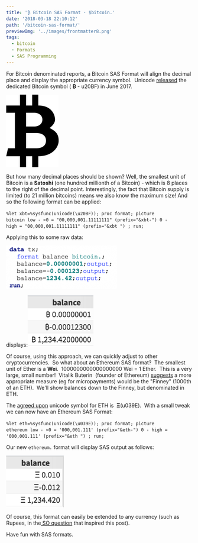 ```yaml
---
title: '₿ Bitcoin SAS Format - $bitcoin.'
date: '2018-03-18 22:10:12'
path: '/bitcoin-sas-format/'
previewImg: '../images/frontmatter8.png'
tags:
  - bitcoin
  - Formats
  - SAS Programming
---
```


For Bitcoin denominated reports, a Bitcoin SAS Format will align the decimal place and display the appropriate currency symbol.  Unicode <a href="https://www.unicode.org/versions/Unicode10.0.0/">released</a> the dedicated Bitcoin symbol ( <strong>&#8383;</strong> - u20BF) in June 2017.


[<img class="aligncenter size-medium wp-image-316" src="../images/Btc-unicode.png" alt="" width="142" height="196" />](/bitcoin-sas-format)

But how many decimal places should be shown? Well, the smallest unit of Bitcoin is a <strong>Satoshi</strong> (one hundred millionth of a Bitcoin) - which is 8 places to the right of the decimal point. Interestingly, the fact that Bitcoin supply is limited (to 21 million bitcoins) means we also know the maximum size! And so the following format can be applied:

<code>%let xbt=%sysfunc(unicode(\u20BF));
proc format;
picture bitcoin
low - &lt;0 = "00,000,001.11111111" (prefix="&amp;xbt-")
0 - high = "00,000,001.11111111" (prefix="&amp;xbt ")
;
run;</code>

Applying this to some raw data:

<img class="aligncenter size-medium wp-image-321" src="../images/Screen-Shot-2018-03-18-at-22.40.54-1-300x117.png" alt="" width="300" height="117" />

displays:<a href="https://"><img class="aligncenter size-full wp-image-306" src="../images/Screen-Shot-2018-03-18-at-22.42.32.png" alt="" width="178" height="140" /></a>

Of course, using this approach, we can quickly adjust to other cryptocurrencies.  So what about an Ethereum SAS format?  The smallest unit of Ether is a <strong>Wei</strong>.  1000000000000000000 Wei = 1 Ether.  This is a very large, small number!  Vitalik Buterin  (founder of Ethereum) <a href="https://ethereum.stackexchange.com/a/2611">suggests</a> a more appropriate measure (eg for micropayments) would be the "Finney" (1000th of an ETH).  We'll show balances down to the Finney, but denominated in ETH.

The <a href="https://ethereumsymbol.com/#why">agreed upon</a> unicode symbol for ETH is  <strong>&#926;</strong>(u039E).  With a small tweak we can now have an Ethereum SAS Format:

<code>%let eth=%sysfunc(unicode(\u039E));
proc format;
picture ethereum
low - &lt;0 = '000,001.111' (prefix="&amp;eth-")
0 - high = '000,001.111' (prefix="&amp;eth ")
;
run;</code>

Our new <code>ethereum.</code> format will display SAS output as follows:

<a href="https://"><img class="aligncenter size-full wp-image-307" src="../images/Screen-Shot-2018-03-18-at-23.03.25.png" alt="" width="156" height="140" /></a>

Of course, this format can easily be extended to any currency (such as Rupees, in the<a href="https://stackoverflow.com/questions/49346969/indian-currency-symbol-in-sas"> SO question</a> that inspired this post).

Have fun with SAS formats. 